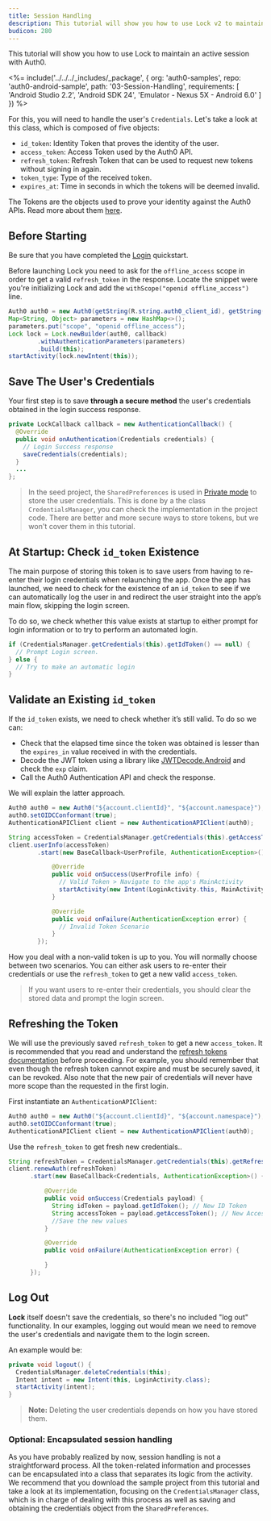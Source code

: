 ```yaml
---
title: Session Handling
description: This tutorial will show you how to use Lock v2 to maintain a session’s connectivity.
budicon: 280
---
```


This tutorial will show you how to use Lock to maintain an active session with Auth0.

<%= include('../../../_includes/_package', {
  org: 'auth0-samples',
  repo: 'auth0-android-sample',
  path: '03-Session-Handling',
  requirements: [
    'Android Studio 2.2',
    'Android SDK 24',
    'Emulator - Nexus 5X - Android 6.0'
  ]
}) %>


For this, you will need to handle the user's `Credentials`. Let's take a look at this class, which is composed of five objects:

* `id_token`: Identity Token that proves the identity of the user.
* `access_token`: Access Token used by the Auth0 API.
* `refresh_token`: Refresh Token that can be used to request new tokens without signing in again.
* `token_type`: Type of the received token.
* `expires_at`: Time in seconds in which the tokens will be deemed invalid.

The Tokens are the objects used to prove your identity against the Auth0 APIs. Read more about them [here](https://auth0.com/docs/tokens).

## Before Starting

Be sure that you have completed the [Login](/quickstart/native/android/01-login) quickstart.

Before launching Lock you need to ask for the `offline_access` scope in order to get a valid `refresh_token` in the response. Locate the snippet were you're initializing Lock and add the `withScope("openid offline_access")` line.

```java
Auth0 auth0 = new Auth0(getString(R.string.auth0_client_id), getString(R.string.auth0_domain));
Map<String, Object> parameters = new HashMap<>();
parameters.put("scope", "openid offline_access");
Lock lock = Lock.newBuilder(auth0, callback)
        .withAuthenticationParameters(parameters)
        .build(this);
startActivity(lock.newIntent(this));
```

## Save The User's Credentials

Your first step is to save **through a secure method** the user's credentials obtained in the login success response.

```java
private LockCallback callback = new AuthenticationCallback() {
  @Override
  public void onAuthentication(Credentials credentials) {
    // Login Success response
    saveCredentials(credentials);
  }
  ...
};
```

> In the seed project, the `SharedPreferences` is used in [Private mode](https://developer.android.com/reference/android/content/Context.html#MODE_PRIVATE) to store the user credentials. This is done by a the class `CredentialsManager`, you can check the implementation in the project code. There are better and more secure ways to store tokens, but we won't cover them in this tutorial.


## At Startup: Check `id_token` Existence

The main purpose of storing this token is to save users from having to re-enter their login credentials when relaunching the app. Once the app has launched, we need to check for the existence of an `id_token` to see if we can automatically log the user in and redirect the user straight into the app’s main flow, skipping the login screen.

To do so, we check whether this value exists at startup to either prompt for login information or to try to perform an automated login.

```java
if (CredentialsManager.getCredentials(this).getIdToken() == null) {
  // Prompt Login screen.
} else {
  // Try to make an automatic login
}
```

## Validate an Existing `id_token`

If the `id_token` exists, we need to check whether it’s still valid. To do so we can:
* Check that the elapsed time since the token was obtained is lesser than the `expires_in` value received in with the credentials.
* Decode the JWT token using a library like [JWTDecode.Android](https://github.com/auth0/JWTDecode.Android) and check the `exp` claim.
* Call the Auth0 Authentication API and check the response.

We will explain the latter approach.

```java
Auth0 auth0 = new Auth0("${account.clientId}", "${account.namespace}");
auth0.setOIDCConformant(true);
AuthenticationAPIClient client = new AuthenticationAPIClient(auth0);

String accessToken = CredentialsManager.getCredentials(this).getAccessToken();
client.userInfo(accessToken)
        .start(new BaseCallback<UserProfile, AuthenticationException>() {

            @Override
            public void onSuccess(UserProfile info) {
              // Valid Token > Navigate to the app's MainActivity
              startActivity(new Intent(LoginActivity.this, MainActivity.class));
            }

            @Override
            public void onFailure(AuthenticationException error) {
              // Invalid Token Scenario
            }
        });
```

How you deal with a non-valid token is up to you. You will normally choose between two scenarios. You can either ask users to re-enter their credentials or use the `refresh_token` to get a new valid `access_token`.

> If you want users to re-enter their credentials, you should clear the stored data and prompt the login screen.


## Refreshing the Token

We will use the previously saved `refresh_token` to get a new `access_token`. It is recommended that you read and understand the [refresh tokens documentation](/refresh-token) before proceeding. For example, you should remember that even though the refresh token cannot expire and must be securely saved, it can be revoked. Also note that the new pair of credentials will never have more scope than the requested in the first login.

First instantiate an `AuthenticationAPIClient`:

```java
Auth0 auth0 = new Auth0("${account.clientId}", "${account.namespace}");
auth0.setOIDCConformant(true);
AuthenticationAPIClient client = new AuthenticationAPIClient(auth0);
```

Use the `refresh_token` to get fresh new credentials..

```java
String refreshToken = CredentialsManager.getCredentials(this).getRefreshToken();
client.renewAuth(refreshToken)
      .start(new BaseCallback<Credentials, AuthenticationException>() {

          @Override
          public void onSuccess(Credentials payload) {
            String idToken = payload.getIdToken(); // New ID Token
            String accessToken = payload.getAccessToken(); // New Access Token
            //Save the new values
          }

          @Override
          public void onFailure(AuthenticationException error) {

          }
      });
```


## Log Out

**Lock** itself doesn't save the credentials, so there's no included "log out" functionality. In our examples, logging out would mean we need to remove the user's credentials and navigate them to the login screen.

An example would be:

```java
private void logout() {
  CredentialsManager.deleteCredentials(this);
  Intent intent = new Intent(this, LoginActivity.class);
  startActivity(intent);
}
```

> **Note:** Deleting the user credentials depends on how you have stored them.

### Optional: Encapsulated session handling

As you have probably realized by now, session handling is not a straightforward process. All the token-related information and processes can be encapsulated into a class that separates its logic from the activity. We recommend that you download the sample project from this tutorial and take a look at its implementation, focusing on the `CredentialsManager` class, which is in charge of dealing with this process as well as saving and obtaining the credentials object from the `SharedPreferences`.
